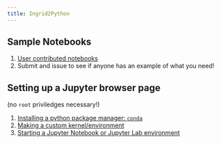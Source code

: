 ```yaml
---
title: Ingrid2Python
---
```


## Sample Notebooks
1. [User contributed notebooks](https://github.com/ocp-cmdg/ingrid2python/tree/main/notebooks)
2. Submit and issue to see if anyone has an example of what you need!

## Setting up a Jupyter browser page
(no `root` priviledges necessary!)
1. [Installing a python package manager: `conda`](https://ocp-cmdg.github.io/ingrid2python/pages/install_conda.html)
2. [Making a custom kernel/environment](https://ocp-cmdg.github.io/ingrid2python/pages/user_environment.html)
3. [Starting a Jupyter Notebook or Jupyter Lab environment](https://ocp-cmdg.github.io/ingrid2python/pages/JupyterWithTunnel.html)
